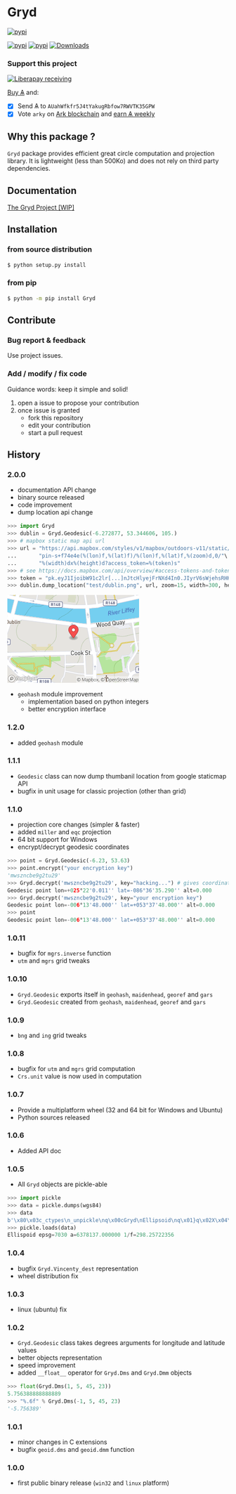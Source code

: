 # Gryd

[![pypi](https://img.shields.io/pypi/l/Gryd.svg)](https://htmlpreview.github.io/?https://github.com/Moustikitos/gryd/blob/master/gryd.html)

[![pypi](https://img.shields.io/pypi/pyversions/Gryd.svg)](https://pypi.python.org/pypi/Gryd)
[![pypi](https://img.shields.io/pypi/v/Gryd.svg)](https://pypi.python.org/pypi/Gryd)
[![Downloads](https://pepy.tech/badge/gryd/week)](https://pepy.tech/project/gryd)

### Support this project
 
 [![Liberapay receiving](https://img.shields.io/liberapay/goal/Toons?logo=liberapay)](https://liberapay.com/Toons/donate)
 
 [Buy &#1126;](https://bittrex.com/Account/Register?referralCode=NW5-DQO-QMT) and:
 
   * [X] Send &#1126; to `AUahWfkfr5J4tYakugRbfow7RWVTK35GPW`
   * [X] Vote `arky` on [Ark blockchain](https://explorer.ark.io) and [earn &#1126; weekly](http://dpos.arky-delegate.info/arky)

## Why this package ?
`Gryd` package provides efficient great circle computation and projection library.
It is lightweight (less than 500Ko) and does not rely on third party dependencies.

## Documentation
[The Gryd Project [WIP]](https://moustikitos.github.io/gryd/)

## Installation

### from source distribution
```bash
$ python setup.py install
```

### from pip
```bash
$ python -m pip install Gryd
```

## Contribute
### Bug report & feedback
Use project issues.

### Add / modify / fix code
Guidance words: keep it simple and solid!

1. open a issue to propose your contribution
2. once issue is granted
    + fork this repository
    + edit your contribution
    + start a pull request

## History

### 2.0.0
 + documentation API change
 + binary source released
 + code improvement
 + dump location api change

```python
>>> import Gryd
>>> dublin = Gryd.Geodesic(-6.272877, 53.344606, 105.)
>>> # mapbox static map api url
>>> url = "https://api.mapbox.com/styles/v1/mapbox/outdoors-v11/static/"\
...       "pin-s+f74e4e(%(lon)f,%(lat)f)/%(lon)f,%(lat)f,%(zoom)d,0/"\
...       "%(width)dx%(height)d?access_token=%(token)s"
>>> # see https://docs.mapbox.com/api/overview/#access-tokens-and-token-scopes
>>> token = "pk.eyJ1IjoibW91c2lr[...]nJtcHlyejFrNXd4In0.JIyrV6sWjehsRHKVMBDFaw"
>>> dublin.dump_location("test/dublin.png", url, zoom=15, width=300, height=200, token=token)
```

![Here is Dublin](https://raw.githubusercontent.com/Moustikitos/gryd/master/test/dublin.png)

 + `geohash` module improvement
   * implementation based on python integers
   * better encryption interface

### 1.2.0
 + added `geohash` module

### 1.1.1
 + `Geodesic` class can now dump thumbanil location from google staticmap API
 + bugfix in unit usage for classic projection (other than grid)

### 1.1.0
 + projection core changes (simpler & faster)
 + added ``miller`` and ``eqc`` projection
 + 64 bit support for Windows
 + encrypt/decrypt geodesic coordinates

```python
>>> point = Gryd.Geodesic(-6.23, 53.63)
>>> point.encrypt("your encryption key")
'mwszncbe9g2tu29'
>>> Gryd.decrypt('mwszncbe9g2tu29', key="hacking...") # gives coordinates but not the good ones
Geodesic point lon=+025°22'0.011'' lat=-086°36'35.290'' alt=0.000
>>> Gryd.decrypt('mwszncbe9g2tu29', key="your encryption key")
Geodesic point lon=-006°13'48.000'' lat=+053°37'48.000'' alt=0.000
>>> point
Geodesic point lon=-006°13'48.000'' lat=+053°37'48.000'' alt=0.000
```

### 1.0.11
 + bugfix for `mgrs.inverse` function
 + `utm` and `mgrs` grid tweaks

### 1.0.10
 + `Gryd.Geodesic` exports itself in `geohash`, `maidenhead`, `georef` and `gars`
 + `Gryd.Geodesic` created from `geohash`, `maidenhead`, `georef` and `gars`

### 1.0.9
 + `bng` and `ing` grid tweaks

### 1.0.8
 + bugfix for `utm` and `mgrs` grid computation
 + `Crs.unit` value is now used in computation

### 1.0.7
 + Provide a multiplatform wheel (32 and 64 bit for Windows and Ubuntu)
 + Python sources released

### 1.0.6
 + Added API doc

### 1.0.5
 + All `Gryd` objects are pickle-able

```python
>>> import pickle
>>> data = pickle.dumps(wgs84)
>>> data
b'\x80\x03c_ctypes\n_unpickle\nq\x00cGryd\nEllipsoid\nq\x01}q\x02X\x04\x00\x00\x00nameq\x03X\x06\x00\x00\x00WGS 84q\x04sC(v\x1b\x00\x00\x00\x00\x00\x00\x00\x00\x00@\xa6TXA\xd0\x97\x1c\x14\xc4?XA\x9a\xaf\xda<\x1a\xf2\xb4?(\xe1\xf3\x84Zwk?q\x05\x86q\x06\x86q\x07Rq\x08.'
>>> pickle.loads(data)
Ellispoid epsg=7030 a=6378137.000000 1/f=298.25722356
```

### 1.0.4
 + bugfix `Gryd.Vincenty_dest` representation
 + wheel distribution fix

### 1.0.3
+ linux (ubuntu) fix

### 1.0.2
 + `Gryd.Geodesic` class takes degrees arguments for longitude and latitude values
 + better objects representation
 + speed improvement
 + added `__float__` operator for `Gryd.Dms` and `Gryd.Dmm` objects

```python
>>> float(Gryd.Dms(1, 5, 45, 23))
5.756388888888889
>>> "%.6f" % Gryd.Dms(-1, 5, 45, 23)
'-5.756389'
```

### 1.0.1
 + minor changes in C extensions
 + bugfix `geoid.dms` and `geoid.dmm` function

### 1.0.0
 + first public binary release (`win32` and `linux` platform)
